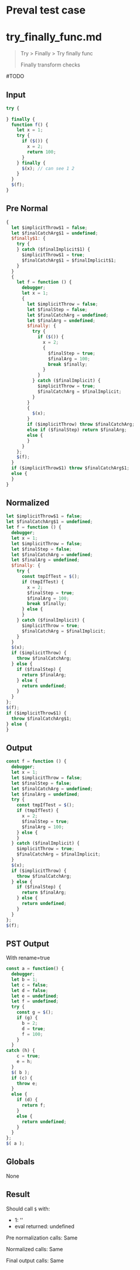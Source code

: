 # Preval test case

# try_finally_func.md

> Try > Finally > Try finally func
>
> Finally transform checks

#TODO

## Input

`````js filename=intro
try {
  
} finally {
  function f() {
    let x = 1;
    try {
      if ($()) {
        x = 2;
        return 100;
      }
    } finally {
      $(x); // can see 1 2
    }
  }
  $(f);
}
`````

## Pre Normal


`````js filename=intro
{
  let $implicitThrow$1 = false;
  let $finalCatchArg$1 = undefined;
  $finally$1: {
    try {
    } catch ($finalImplicit$1) {
      $implicitThrow$1 = true;
      $finalCatchArg$1 = $finalImplicit$1;
    }
  }
  {
    let f = function () {
      debugger;
      let x = 1;
      {
        let $implicitThrow = false;
        let $finalStep = false;
        let $finalCatchArg = undefined;
        let $finalArg = undefined;
        $finally: {
          try {
            if ($()) {
              x = 2;
              {
                $finalStep = true;
                $finalArg = 100;
                break $finally;
              }
            }
          } catch ($finalImplicit) {
            $implicitThrow = true;
            $finalCatchArg = $finalImplicit;
          }
        }
        {
          $(x);
        }
        if ($implicitThrow) throw $finalCatchArg;
        else if ($finalStep) return $finalArg;
        else {
        }
      }
    };
    $(f);
  }
  if ($implicitThrow$1) throw $finalCatchArg$1;
  else {
  }
}
`````

## Normalized


`````js filename=intro
let $implicitThrow$1 = false;
let $finalCatchArg$1 = undefined;
let f = function () {
  debugger;
  let x = 1;
  let $implicitThrow = false;
  let $finalStep = false;
  let $finalCatchArg = undefined;
  let $finalArg = undefined;
  $finally: {
    try {
      const tmpIfTest = $();
      if (tmpIfTest) {
        x = 2;
        $finalStep = true;
        $finalArg = 100;
        break $finally;
      } else {
      }
    } catch ($finalImplicit) {
      $implicitThrow = true;
      $finalCatchArg = $finalImplicit;
    }
  }
  $(x);
  if ($implicitThrow) {
    throw $finalCatchArg;
  } else {
    if ($finalStep) {
      return $finalArg;
    } else {
      return undefined;
    }
  }
};
$(f);
if ($implicitThrow$1) {
  throw $finalCatchArg$1;
} else {
}
`````

## Output


`````js filename=intro
const f = function () {
  debugger;
  let x = 1;
  let $implicitThrow = false;
  let $finalStep = false;
  let $finalCatchArg = undefined;
  let $finalArg = undefined;
  try {
    const tmpIfTest = $();
    if (tmpIfTest) {
      x = 2;
      $finalStep = true;
      $finalArg = 100;
    } else {
    }
  } catch ($finalImplicit) {
    $implicitThrow = true;
    $finalCatchArg = $finalImplicit;
  }
  $(x);
  if ($implicitThrow) {
    throw $finalCatchArg;
  } else {
    if ($finalStep) {
      return $finalArg;
    } else {
      return undefined;
    }
  }
};
$(f);
`````

## PST Output

With rename=true

`````js filename=intro
const a = function() {
  debugger;
  let b = 1;
  let c = false;
  let d = false;
  let e = undefined;
  let f = undefined;
  try {
    const g = $();
    if (g) {
      b = 2;
      d = true;
      f = 100;
    }
  }
catch (h) {
    c = true;
    e = h;
  }
  $( b );
  if (c) {
    throw e;
  }
  else {
    if (d) {
      return f;
    }
    else {
      return undefined;
    }
  }
};
$( a );
`````

## Globals

None

## Result

Should call `$` with:
 - 1: '<function>'
 - eval returned: undefined

Pre normalization calls: Same

Normalized calls: Same

Final output calls: Same
